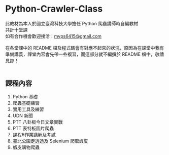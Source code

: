 # Python-Crawler-Class
此教材為本人於國立臺灣科技大學擔任 Python 爬蟲講師時自編教材<br />
共計十堂課<br />
如有合作機會歡迎接洽：myps6415@gmail.com<br />
<br />
在各堂課中的 README 檔及程式碼會有對應不起來的狀況，原因為在課堂中我有準備講義，課堂內容會先帶一些複習，而這部分就不編撰於 README 檔中，敬請見諒！<br />
<br />
## 課程內容
1. Python 基礎
2. 爬蟲基礎練習
3. 實用工具及練習
4. UDN 新聞
5. PTT 八卦板今日文章實戰
6. PTT 表特板圖片爬蟲
7. 課程6作業講解及考試
8. 臺北公園走透透及 Selenium 爬取蝦皮
9. 蝦皮購物爬蟲